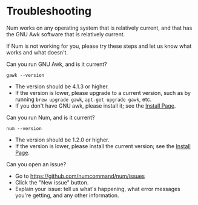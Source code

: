 # Troubleshooting

Num works on any operating system that is relatively current, and that has the GNU Awk software that is relatively current.

If Num is not working for you, please try these steps and let us know what works and what doesn't.

Can you run GNU Awk, and is it current?

    gawk --version

  * The version should be 4.1.3 or higher.
  * If the version is lower, please upgrade to a current version, such as by running `brew upgrade gawk`, `apt-get upgrade gawk`, etc.
  * If you don't have GNU awk, please install it; see the [Install Page](install.md).

Can you run Num, and is it current?

    num --version

  * The version should be 1.2.0 or higher.
  * If the version is lower, please install the current version; see the [Install Page](install.md).

Can you open an issue?

  * Go to https://github.com/numcommand/num/issues
  * Click the "New issue" button.
  * Explain your issue: tell us what's happening, what error messages you're getting, and any other information.
